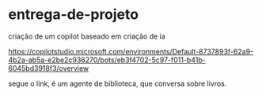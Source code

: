 # entrega-de-projeto
criação de um copilot baseado em criação de ia

https://copilotstudio.microsoft.com/environments/Default-8737893f-62a9-4b2a-ab5a-e2be2c936270/bots/eb3f4702-5c97-f011-b41b-6045bd3918f3/overview

segue o link, é um agente de biblioteca, que conversa sobre livros.
